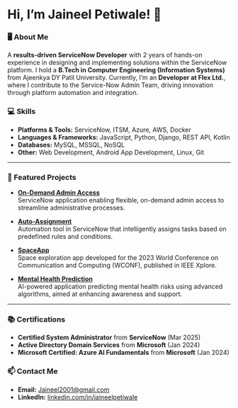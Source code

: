 # Hi, I’m Jaineel Petiwale! 👋

### 🖥️ About Me
A **results-driven ServiceNow Developer** with 2 years of hands-on experience in designing and implementing solutions within the ServiceNow platform. I hold a **B.Tech in Computer Engineering (Information Systems)** from Ajeenkya DY Patil University. Currently, I’m an **Developer at Flex Ltd.**, where I contribute to the Service-Now Admin Team, driving innovation through platform automation and integration.

### 💻 Skills
- **Platforms & Tools:** ServiceNow, ITSM, Azure, AWS, Docker
- **Languages & Frameworks:** JavaScript, Python, Django, REST API, Kotlin
- **Databases:** MySQL, MSSQL, NoSQL
- **Other:** Web Development, Android App Development, Linux, Git

---

### 🚀 Featured Projects

- **[On-Demand Admin Access](https://github.com/ImJaineel/On-Demand-Admin-Access)**  
  ServiceNow application enabling flexible, on-demand admin access to streamline administrative processes.

- **[Auto-Assignment](https://github.com/ImJaineel/Auto-Assignment)**  
  Automation tool in ServiceNow that intelligently assigns tasks based on predefined rules and conditions.

- **[SpaceApp](https://github.com/ADYPU-SpaceApp/SpaceApp)**  
  Space exploration app developed for the 2023 World Conference on Communication and Computing (WCONF), published in IEEE Xplore.

- **[Mental Health Prediction](https://github.com/Leap-Tribe-I/Mental-Health-Prediction)**  
  AI-powered application predicting mental health risks using advanced algorithms, aimed at enhancing awareness and support.

---

### 📚 Certifications
- **Certified System Administrator** from **ServiceNow** (Mar 2025)
- **Active Directory Domain Services** from **Microsoft** (Jan 2024)
- **Microsoft Certified: Azure AI Fundamentals** from **Microsoft** (Jan 2024)

### 📫 Contact Me
- **Email:** Jaineel2001@gmail.com  
- **LinkedIn:** [linkedin.com/in/jaineelpetiwale](https://linkedin.com/in/jaineelpetiwale)
